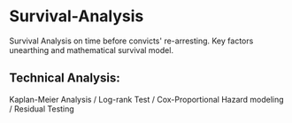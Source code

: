 # Survival-Analysis

Survival Analysis on time before convicts' re-arresting. Key factors unearthing and mathematical survival model.  

## Technical Analysis:
Kaplan-Meier Analysis / Log-rank Test / Cox-Proportional Hazard modeling / Residual Testing
